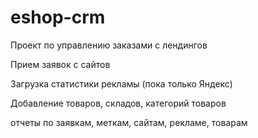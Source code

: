 # eshop-crm
Проект по управлению заказами с лендингов

Прием заявок с сайтов

Загрузка статистики рекламы (пока только Яндекс)

Добавление товаров, складов, категорий товаров

отчеты по заявкам, меткам, сайтам, рекламе, товарам
